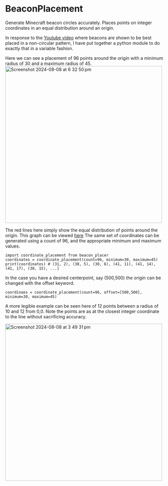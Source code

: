 # BeaconPlacement
Generate Minecraft beacon circles accurately. 
Places points on integer coordinates in an equal distribution around an origin.

In response to the [Youtube video](https://youtu.be/VcsEm7FnheU?si=LSM72IzqdgnMjRc_) where beacons are shown to be best placed in a non-circular pattern, I have put together a python module to do exactly that in a variable fashion. 

Here we can see a placement of 96 points around the origin with a minimum radius of 30 and a maximum radius of 45. 
<img width="500" alt="Screenshot 2024-08-08 at 6 32 50 pm" src="https://github.com/user-attachments/assets/4de789e5-1811-4345-b6d1-2782eceb6e7e">

The red lines here simply show the equal distribution of points around the origin. 
This graph can be viewed [here](https://www.desmos.com/calculator/j6ghmovccm)
The same set of coordinates can be generated using a count of 96, and the appropriate minimum and maximum values.
```
import coordinate_placement from beacon_placer
coordinates = coordinate_placement(count=96, minimum=30, maximum=45)
print(coordinates) # (31, 2), (38, 5), (30, 6), (41, 11), (41, 14), (41, 17), (30, 15), ...]
```

In the case you have a desired centerpoint, say (500,500) the origin can be changed with the offset keyword.
```
coordinaes = coordinate_placement(count=96, offset=[500,500], minimum=30, maximum=45)
```
A more legible example can be seen here of 12 points between a radius of 10 and 12 from 0,0. Note the points are as at the closest integer coordinate to the line without sacrificing accuracy. 

<img width="500" alt="Screenshot 2024-08-08 at 3 49 31 pm" src="https://github.com/user-attachments/assets/c8956ec9-3df0-4fe6-bb09-a4fbd795c016">
